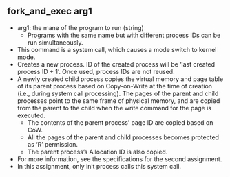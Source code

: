 ## fork_and_exec arg1

- arg1: the mane of the program to run (string)
  - Programs with the same name but with different process IDs can be run simultaneously.
- This command is a system call, which causes a mode switch to kernel mode.
- Creates a new process. ID of the created process will be ‘last created process ID + 1’. Once used, process IDs are not reused.
- A newly created child process copies the virtual memory and page table of its parent process based on Copy-on-Write at the time of creation (i.e., during system call processing). The pages of the parent and child processes point to the same frame of physical memory, and are copied from the parent to the child when the write command for the page is executed.
  - The contents of the parent process’ page ID are copied based on CoW.
  - All the pages of the parent and child processes becomes protected as ‘R’ permission.
  - The parent process’s Allocation ID is also copied.
- For more information, see the specifications for the second assignment.
- In this assignment, only init process calls this system call.